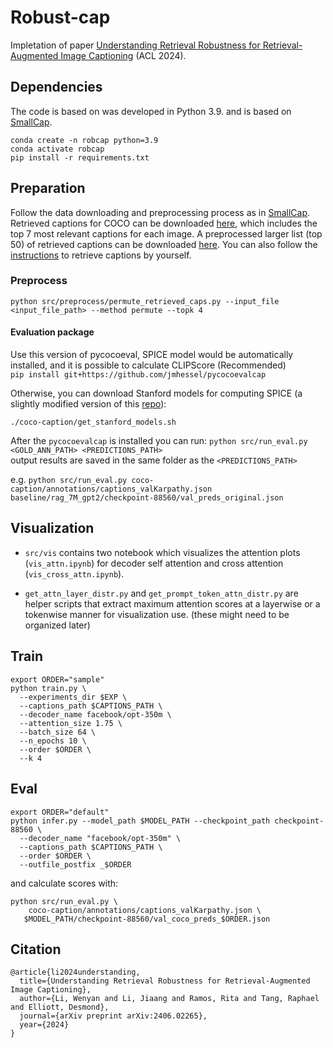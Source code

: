 # Robust-cap
Impletation of paper [Understanding Retrieval Robustness for Retrieval-Augmented Image Captioning](https://arxiv.org/pdf/2406.02265) (ACL 2024).

## Dependencies

The code is based on was developed in Python 3.9. and is based on [SmallCap](https://github.com/RitaRamo/smallcap).

```
conda create -n robcap python=3.9
conda activate robcap
pip install -r requirements.txt
```

## Preparation
Follow the data downloading and preprocessing process as in [SmallCap](https://github.com/RitaRamo/smallcap). Retrieved captions for COCO can be downloaded [here](https://drive.google.com/file/d/1Eb5T5vHat1FeWKJ9FNCN8seSp0MHH913/view?usp=sharing), which includes the top 7 most relevant captions for each image. A preprocessed larger list (top 50) of retrieved captions can be downloaded [here](https://drive.google.com/file/d/17OdjGGTr-6dDPhSvQ1IQM8QOa3_Ry42K/view?usp=sharing). You can also follow the [instructions](https://github.com/RitaRamo/smallcap) to retrieve captions by yourself.

### Preprocess
```
python src/preprocess/permute_retrieved_caps.py --input_file <input_file_path> --method permute --topk 4 
```

#### Evaluation package
Use this version of pycocoeval, SPICE model would be automatically installed, and it is possible to calculate CLIPScore (Recommended)  
`pip install git+https://github.com/jmhessel/pycocoevalcap`

Otherwise, you can download Stanford models for computing SPICE (a slightly modified version of this [repo](https://github.com/daqingliu/coco-caption.git)):

```./coco-caption/get_stanford_models.sh```

After the `pycocoevalcap` is installed you can run:
`python src/run_eval.py <GOLD_ANN_PATH> <PREDICTIONS_PATH>`  
output results are saved in the same folder as the  `<PREDICTIONS_PATH>`
</details>

e.g. ```python src/run_eval.py coco-caption/annotations/captions_valKarpathy.json baseline/rag_7M_gpt2/checkpoint-88560/val_preds_original.json```


## Visualization
- `src/vis` contains two notebook which visualizes the attention plots (`vis_attn.ipynb`) for decoder self attention and cross attention (`vis_cross_attn.ipynb`).

- `get_attn_layer_distr.py` and `get_prompt_token_attn_distr.py` are helper scripts that extract maximum attention scores at a layerwise or a tokenwise manner for visualization use. (these might need to be organized later)


## Train
```
export ORDER="sample"
python train.py \
  --experiments_dir $EXP \
  --captions_path $CAPTIONS_PATH \
  --decoder_name facebook/opt-350m \
  --attention_size 1.75 \
  --batch_size 64 \
  --n_epochs 10 \
  --order $ORDER \
  --k 4 
```

## Eval
```
export ORDER="default"
python infer.py --model_path $MODEL_PATH --checkpoint_path checkpoint-88560 \
  --decoder_name "facebook/opt-350m" \
  --captions_path $CAPTIONS_PATH \
  --order $ORDER \
  --outfile_postfix _$ORDER
```

and calculate scores with:

```
python src/run_eval.py \
    coco-caption/annotations/captions_valKarpathy.json \
   $MODEL_PATH/checkpoint-88560/val_coco_preds_$ORDER.json
```


## Citation
```
@article{li2024understanding,
  title={Understanding Retrieval Robustness for Retrieval-Augmented Image Captioning},
  author={Li, Wenyan and Li, Jiaang and Ramos, Rita and Tang, Raphael and Elliott, Desmond},
  journal={arXiv preprint arXiv:2406.02265},
  year={2024}
}
```












